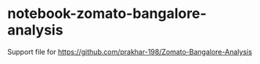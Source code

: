 # notebook-zomato-bangalore-analysis
Support file for https://github.com/prakhar-198/Zomato-Bangalore-Analysis
